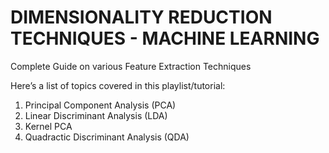 # DIMENSIONALITY REDUCTION TECHNIQUES - MACHINE LEARNING

Complete Guide on various Feature Extraction Techniques

Here’s a list of topics covered in this playlist/tutorial:

1. Principal Component Analysis (PCA)
2. Linear Discriminant Analysis (LDA)
3. Kernel PCA
4. Quadractic Discriminant Analysis (QDA)

